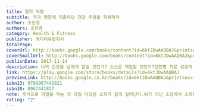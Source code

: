 ```yaml
---
title: 환자 혁명
subtitle: 약과 병원에 의존하던 건강 주권을 회복하라
author: 조한경
authors: 조한경
category: Health & Fitness
publisher: 에디터유한회사
totalPage: 
coverUrl: http://books.google.com/books/content?id=6ktJDwAAQBAJ&printsec=frontcover&img=1&zoom=1&edge=curl&source=gbs_api
coverSmallUrl: http://books.google.com/books/content?id=6ktJDwAAQBAJ&printsec=frontcover&img=1&zoom=5&edge=curl&source=gbs_api
publishDate: 2017-11-14
description: 나의 건강을 남에게 맡길 것인가? 스스로 책임질 것인가?성인병 치료 성공의 열쇠는 환자 자신에게! 현직 의사가 기존의 의료 상식에 반기를 들면서 새로운 패러다임을 제시하는 책. 미국에서 활동 중인 저자가 자신의 임상 경험과 연구를 바탕으로 건강하려면 ‘약과 병원에 의존하지 말고 건강 주권을 회복하라’고 주장한다. 『환자 혁명』이라는 제목의 이 책에서 저자는 ‘응급처치와 성형이 아닌 이상, 현대인의 질환 중 대부분을 차지하는 성인병 치료 성공의 열쇠는 어디까지나 환자 자신에게 달려 있다’고 강조한다. “환자들은 지금까지 병을 키워왔던 것처럼 아무 음식이나 막 먹고 살면서 병을 고치는 것은 병원에서 의사들이 할 일이라는 그릇된 사고방식을 가지고 있다. 최첨단 의료 기술이, 인류를 구원할 신약 개발이, 과학이, 테크놀로지가 답을 갖고 있을 거라는 확신에 찬 환상에 빠져 있는 것이다.”
link: https://play.google.com/store/books/details?id=6ktJDwAAQBAJ
previewLink: http://books.google.co.kr/books?id=6ktJDwAAQBAJ&printsec=frontcover&dq=%ED%99%98%EC%9E%90+%ED%98%81%EB%AA%85+-+%EC%A1%B0%ED%95%9C%EA%B2%BD&hl=&as_pt=BOOKS&cd=1&source=gbs_api
isbn13: 9788967441821
isbn10: 8967441827
note: 후식으로 과일을 먹는 것 과일 다당은 소화가 쉽게 일어난다.위가 아닌 소장에서 소화된다. 식사 후 디저트로 과일을 먹으면 위장에서 다른 음식들ㅇ과 함께 갇혀 있게 된다. 조금 과장하여 소화되기 전에 썩기 시작한다고 보면 된다. 특히 멜론이나, 수박, 참외는 다른 음식과 함께 먹지 않는 것이 좋다(렉틴)과일은 후식이 아니라 밥먹기전에 먹는 것이 흡수에 도움이 된다.
rating: "2"
---
```



